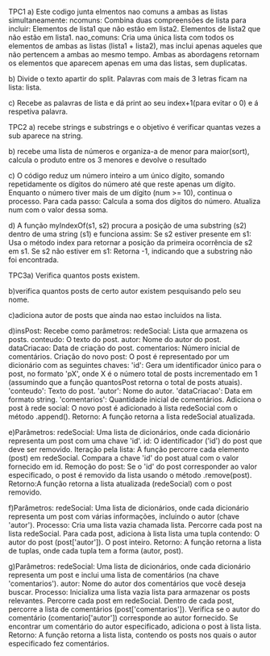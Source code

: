 
TPC1 a)
Este codigo junta elmentos nao comuns a ambas as listas simultaneamente:
ncomuns: Combina duas compreensões de lista para incluir:
Elementos de lista1 que não estão em lista2.
Elementos de lista2 que não estão em lista1.
nao_comuns: Cria uma única lista com todos os elementos de ambas as listas (lista1 + lista2), mas inclui apenas aqueles que não pertencem a ambas ao mesmo tempo.
Ambas as abordagens retornam os elementos que aparecem apenas em uma das listas, sem duplicatas. 

b) 
Divide o texto apartir do split. Palavras com mais de 3 letras ficam na lista: lista. 

c) 
Recebe as palavras de lista e dá print ao seu index+1(para evitar o 0) e á respetiva palavra. 

TPC2 a) 
recebe strings e substrings e o objetivo é verificar quantas vezes a sub aparece na string.

b)
recebe uma lista de números e organiza-a de menor para maior(sort), calcula o produto entre os 3 menores e devolve o resultado 

c)
O código reduz um número inteiro a um único dígito, somando repetidamente os dígitos do número até que reste apenas um dígito.
Enquanto o número tiver mais de um dígito (num >= 10), continua o processo.
Para cada passo:
Calcula a soma dos dígitos do número.
Atualiza num com o valor dessa soma.

d) 
A função myIndexOf(s1, s2) procura a posição de uma substring (s2) dentro de uma string (s1) e funciona assim:
Se s2 estiver presente em s1: Usa o método index para retornar a posição da primeira ocorrência de s2 em s1.
Se s2 não estiver em s1: Retorna -1, indicando que a substring não foi encontrada. 

TPC3a) 
Verifica quantos posts existem. 

b)verifica quantos posts de certo autor existem pesquisando pelo seu nome. 

c)adiciona autor de posts que ainda nao estao incluidos na lista. 

d)insPost:
Recebe como parâmetros:
redeSocial: Lista que armazena os posts.
conteudo: O texto do post.
autor: Nome do autor do post.
dataCriacao: Data de criação do post.
comentarios: Número inicial de comentários.
Criação do novo post:
O post é representado por um dicionário com as seguintes chaves:
'id': Gera um identificador único para o post, no formato 'pX', onde X é o número total de posts incrementado em 1 (assumindo que a função quantosPost retorna o total de posts atuais).
'conteudo': Texto do post.
'autor': Nome do autor.
'dataCriacao': Data em formato string.
'comentarios': Quantidade inicial de comentários.
Adiciona o post à rede social:
O novo post é adicionado à lista redeSocial com o método .append().
Retorno:
A função retorna a lista redeSocial atualizada. 

e)Parâmetros:
redeSocial: Uma lista de dicionários, onde cada dicionário representa um post com uma chave 'id'.
id: O identificador ('id') do post que deve ser removido.
Iteração pela lista:
A função percorre cada elemento (post) em redeSocial.
Compara a chave 'id' do post atual com o valor fornecido em id.
Remoção do post: Se o 'id' do post corresponder ao valor especificado, o post é removido da lista usando o método .remove(post).
Retorno:A função retorna a lista atualizada (redeSocial) com o post removido. 

f)Parâmetros:
redeSocial: Uma lista de dicionários, onde cada dicionário representa um post com várias informações, incluindo o autor (chave 'autor').
Processo: Cria uma lista vazia chamada lista.
Percorre cada post na lista redeSocial.
Para cada post, adiciona à lista lista uma tupla contendo:
O autor do post (post['autor']).
O post inteiro.
Retorno: A função retorna a lista de tuplas, onde cada tupla tem a forma (autor, post). 

g)Parâmetros:
redeSocial: Uma lista de dicionários, onde cada dicionário representa um post e inclui uma lista de comentários (na chave 'comentarios').
autor: Nome do autor dos comentários que você deseja buscar.
Processo: Inicializa uma lista vazia lista para armazenar os posts relevantes.
Percorre cada post em redeSocial.
Dentro de cada post, percorre a lista de comentários (post['comentarios']).
Verifica se o autor do comentário (comentario['autor']) corresponde ao autor fornecido.
Se encontrar um comentário do autor especificado, adiciona o post à lista lista.
Retorno: A função retorna a lista lista, contendo os posts nos quais o autor especificado fez comentários.